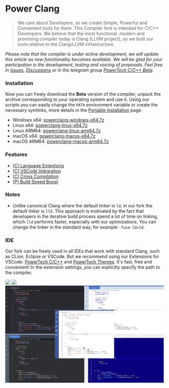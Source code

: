 # Power Clang
>We care about Developers, so we create Simple, Powerful and Convenient tools for them. This Compiler fork is intended for C/C++ Developers. We believe that the most functional, modern and promising compiler today is Clang (LLVM project), so we built our tools relative to the Clang/LLVM infrastructure.

*Please note that the compiler is under active development, we will update this article as new functionality becomes available. We will be glad for your participation in the development, testing and voicing of proposals. Feel free in [Issues](https://github.com/powertech-center/clang/issues), [Discussions](https://github.com/powertech-center/clang/discussions) or in the telegram group [PowerTech C/C++ Beta](https://t.me/powercpp_beta).*

### Installation
Now you can freely download the **Beta** version of the compiler, unpack the archive corresponding to your operating system and use it. Using our scripts you can easily change the `PATH` environment variable or create the necessary symlinks, more details in the [Portable Installation](/docs/portable-installation.md) page.
* Windows x64: [powerclang-windows-x64.7z](https://powertech.center/data/clang/beta/powerclang-windows-x64.7z)
* Linux x64: [powerclang-linux-x64.7z](https://powertech.center/data/clang/beta/powerclang-linux-x64.7z)
* Linux ARM64: [powerclang-linux-arm64.7z](https://powertech.center/data/clang/beta/powerclang-linux-arm64.7z)
* macOS x64: [powerclang-macos-x64.7z](https://powertech.center/data/clang/beta/powerclang-macos-x64.7z)
* macOS ARM64: [powerclang-macos-arm64.7z](https://powertech.center/data/clang/beta/powerclang-macos-arm64.7z)

### Features
* [[C] Language Extentions](/docs/features/language-extentions.md)
* [[C] VSCode Integration](/docs/features/vscode-integration.md)
* [[C] Cross Compilation](/docs/features/cross-compilation.md)
* [[P] Build Speed Boost](/docs/features/build-speed-boost.md)

### Notes
* Unlike canonical Clang where the default linker is `ld`, in our fork the default linker is `lld`. This approach is motivated by the fact that developers in the iterative build process spend a lot of time on linking, which `lld` performs faster, especially with our optimizations. You can change the linker in the standard way, for example `-fuse-ld=ld`.

### IDE
Our fork can be freely used in all IDEs that work with standard Clang, such as CLion, Eclipse or VSCode. But we recommend using our Extensions for VSCode: [PowerTech C/C++](https://marketplace.visualstudio.com/items?itemName=PowerTech.powercpp) and [PowerTech Themes](https://marketplace.visualstudio.com/items?itemName=PowerTech.powerthemes). It's fast, free and convenient! In the extension settings, you can explicitly specify the path to the compiler.

![](https://github.com/powertech-center/vscode-cpp/raw/master/images/settings_path.png)
![](https://github.com/powertech-center/vscode-cpp/raw/master/images/quick-start.gif)
![](https://github.com/powertech-center/vscode-themes/raw/master/images/overview.png)